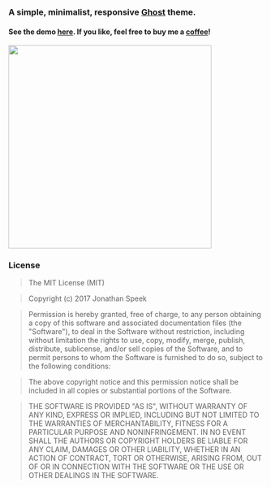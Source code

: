 ### A simple, minimalist, responsive [Ghost](https://ghost.org) theme.
#### See the demo [here](http://spacegrid.ghost.io). If you like, feel free to buy me a [coffee](https://ko-fi.com/A378OHL)!

<img style="width:400px;height:auto;" src="http://jspeek.me/spacegrid/img/spacegrid-ghost-theme-1.png"/>

### License

> The MIT License (MIT)

> Copyright (c) 2017 Jonathan Speek

> Permission is hereby granted, free of charge, to any person obtaining
> a copy of this software and associated documentation files (the
> "Software"), to deal in the Software without restriction, including
> without limitation the rights to use, copy, modify, merge, publish,
> distribute, sublicense, and/or sell copies of the Software, and to
> permit persons to whom the Software is furnished to do so, subject to
> the following conditions:

> The above copyright notice and this permission notice shall be
> included in all copies or substantial portions of the Software.

> THE SOFTWARE IS PROVIDED "AS IS", WITHOUT WARRANTY OF ANY KIND,
> EXPRESS OR IMPLIED, INCLUDING BUT NOT LIMITED TO THE WARRANTIES OF
> MERCHANTABILITY, FITNESS FOR A PARTICULAR PURPOSE AND NONINFRINGEMENT.
> IN NO EVENT SHALL THE AUTHORS OR COPYRIGHT HOLDERS BE LIABLE FOR ANY
> CLAIM, DAMAGES OR OTHER LIABILITY, WHETHER IN AN ACTION OF CONTRACT,
> TORT OR OTHERWISE, ARISING FROM, OUT OF OR IN CONNECTION WITH THE
> SOFTWARE OR THE USE OR OTHER DEALINGS IN THE SOFTWARE.
